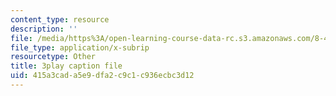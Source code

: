 ```yaml
---
content_type: resource
description: ''
file: /media/https%3A/open-learning-course-data-rc.s3.amazonaws.com/8-421-atomic-and-optical-physics-i-spring-2014/415a3cada5e9dfa2c9c1c936ecbc3d12_EfuSYmCQSY8.srt
file_type: application/x-subrip
resourcetype: Other
title: 3play caption file
uid: 415a3cad-a5e9-dfa2-c9c1-c936ecbc3d12
---
```

